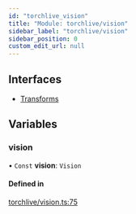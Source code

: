 ```yaml
---
id: "torchlive_vision"
title: "Module: torchlive/vision"
sidebar_label: "torchlive/vision"
sidebar_position: 0
custom_edit_url: null
---
```


## Interfaces

- [Transforms](../interfaces/torchlive_vision.transforms.md)

## Variables

### vision

• `Const` **vision**: `Vision`

#### Defined in

[torchlive/vision.ts:75](https://github.com/pytorch/live/blob/a3dd409/react-native-pytorch-core/src/torchlive/vision.ts#L75)
